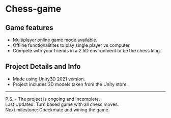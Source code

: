 # Chess-game
## Game features
  - Multiplayer online game mode available.
  - Offline functionalitites to play single player vs computer
  - Compete with your friends in a 2.5D environment to be the chess king.
  
## Project Details and Info
  - Made using Unity3D 2021 version. 
  - Project includes 3D models taken from the Unity store.
----------------------------------------
P.S. - The project is ongoing and incomplete. <br>
Last Updated: Turn based game with all chess moves. <br>
Next milestone: Checkmate and wining the game.
